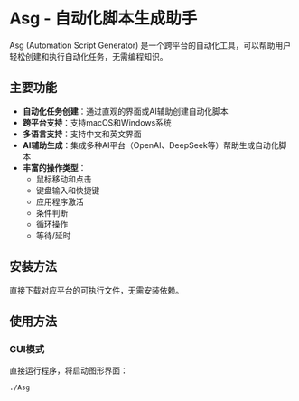 # Asg - 自动化脚本生成助手

Asg (Automation Script Generator) 是一个跨平台的自动化工具，可以帮助用户轻松创建和执行自动化任务，无需编程知识。

## 主要功能

- **自动化任务创建**：通过直观的界面或AI辅助创建自动化脚本
- **跨平台支持**：支持macOS和Windows系统
- **多语言支持**：支持中文和英文界面
- **AI辅助生成**：集成多种AI平台（OpenAI、DeepSeek等）帮助生成自动化脚本
- **丰富的操作类型**：
  - 鼠标移动和点击
  - 键盘输入和快捷键
  - 应用程序激活
  - 条件判断
  - 循环操作
  - 等待/延时

## 安装方法

直接下载对应平台的可执行文件，无需安装依赖。

## 使用方法

### GUI模式

直接运行程序，将启动图形界面：

```bash
./Asg
```